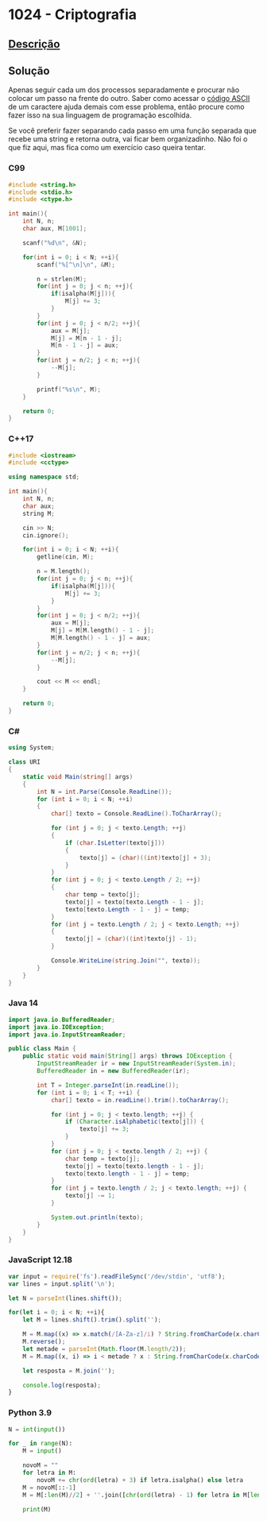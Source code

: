 # 1024 - Criptografia

## [Descrição](https://www.beecrowd.com.br/judge/pt/problems/view/1024)

## Solução

Apenas seguir cada um dos processos separadamente e procurar não colocar um passo na frente do outro. Saber como acessar o [código ASCII](../../../base-teorica/strings/ascii/README.md) de um caractere ajuda demais com esse problema, então procure como fazer isso na sua linguagem de programação escolhida.

Se você preferir fazer separando cada passo em uma função separada que recebe uma string e retorna outra, vai ficar bem organizadinho. Não foi o que fiz aqui, mas fica como um exercício caso queira tentar.

### C99

```c
#include <string.h>
#include <stdio.h>
#include <ctype.h>

int main(){
    int N, n;
    char aux, M[1001];

    scanf("%d\n", &N);

    for(int i = 0; i < N; ++i){
        scanf("%[^\n]\n", &M);

        n = strlen(M);
        for(int j = 0; j < n; ++j){
            if(isalpha(M[j])){
                M[j] += 3;
            }
        }
        for(int j = 0; j < n/2; ++j){
            aux = M[j];
            M[j] = M[n - 1 - j];
            M[n - 1 - j] = aux;
        }
        for(int j = n/2; j < n; ++j){
            --M[j];
        }

        printf("%s\n", M);
    }

    return 0;
}
```

### C++17

```cpp
#include <iostream>
#include <cctype>

using namespace std;

int main(){
    int N, n;
    char aux;
    string M;

    cin >> N;
    cin.ignore();

    for(int i = 0; i < N; ++i){
        getline(cin, M);

        n = M.length();
        for(int j = 0; j < n; ++j){
            if(isalpha(M[j])){
                M[j] += 3;
            }
        }
        for(int j = 0; j < n/2; ++j){
            aux = M[j];
            M[j] = M[M.length() - 1 - j];
            M[M.length() - 1 - j] = aux;
        }
        for(int j = n/2; j < n; ++j){
            --M[j];
        }

        cout << M << endl;
    }

    return 0;
}
```

### C#

```cs
using System;

class URI
{
    static void Main(string[] args)
    {
        int N = int.Parse(Console.ReadLine());
        for (int i = 0; i < N; ++i)
        {
            char[] texto = Console.ReadLine().ToCharArray();

            for (int j = 0; j < texto.Length; ++j)
            {
                if (char.IsLetter(texto[j]))
                {
                    texto[j] = (char)((int)texto[j] + 3);
                }
            }
            for (int j = 0; j < texto.Length / 2; ++j)
            {
                char temp = texto[j];
                texto[j] = texto[texto.Length - 1 - j];
                texto[texto.Length - 1 - j] = temp;
            }
            for (int j = texto.Length / 2; j < texto.Length; ++j)
            {
                texto[j] = (char)((int)texto[j] - 1);
            }

            Console.WriteLine(string.Join("", texto));
        }
    }
}
```

### Java 14

```java
import java.io.BufferedReader;
import java.io.IOException;
import java.io.InputStreamReader;

public class Main {
    public static void main(String[] args) throws IOException {
        InputStreamReader ir = new InputStreamReader(System.in);
        BufferedReader in = new BufferedReader(ir);

        int T = Integer.parseInt(in.readLine());
        for (int i = 0; i < T; ++i) {
            char[] texto = in.readLine().trim().toCharArray();

            for (int j = 0; j < texto.length; ++j) {
                if (Character.isAlphabetic(texto[j])) {
                    texto[j] += 3;
                }
            }
            for (int j = 0; j < texto.length / 2; ++j) {
                char temp = texto[j];
                texto[j] = texto[texto.length - 1 - j];
                texto[texto.length - 1 - j] = temp;
            }
            for (int j = texto.length / 2; j < texto.length; ++j) {
                texto[j] -= 1;
            }

            System.out.println(texto);
        }
    }
}
```

### JavaScript 12.18

```javascript
var input = require('fs').readFileSync('/dev/stdin', 'utf8');
var lines = input.split('\n');

let N = parseInt(lines.shift());

for(let i = 0; i < N; ++i){
    let M = lines.shift().trim().split('');

    M = M.map((x) => x.match(/[A-Za-z]/i) ? String.fromCharCode(x.charCodeAt(0) + 3) : x);
    M.reverse();
    let metade = parseInt(Math.floor(M.length/2));
    M = M.map((x, i) => i < metade ? x : String.fromCharCode(x.charCodeAt(0) - 1));

    let resposta = M.join('');

    console.log(resposta);
}
```

### Python 3.9

```python
N = int(input())

for _ in range(N):
    M = input()

    novoM = ""
    for letra in M:
        novoM += chr(ord(letra) + 3) if letra.isalpha() else letra
    M = novoM[::-1]
    M = M[:len(M)//2] + ''.join([chr(ord(letra) - 1) for letra in M[len(M)//2:]])

    print(M)
```